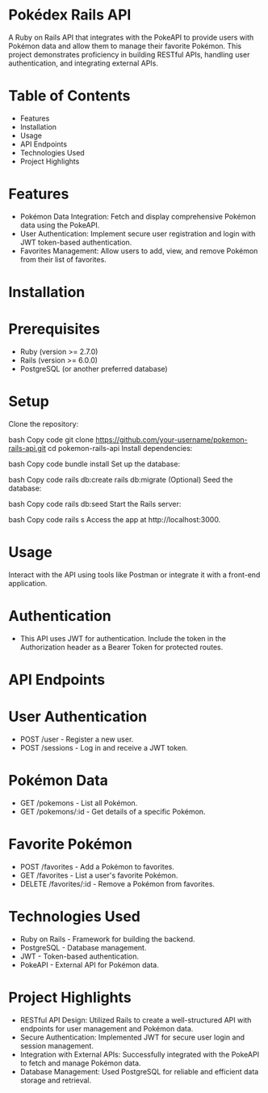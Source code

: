 # Pokédex Rails API

A Ruby on Rails API that integrates with the PokeAPI to provide users with Pokémon data and allow them to manage their favorite Pokémon. This project demonstrates proficiency in building RESTful APIs, handling user authentication, and integrating external APIs.

# Table of Contents
* Features
* Installation
* Usage
* API Endpoints
* Technologies Used
* Project Highlights

# Features
* Pokémon Data Integration: Fetch and display comprehensive Pokémon data using the PokeAPI.
* User Authentication: Implement secure user registration and login with JWT token-based authentication.
* Favorites Management: Allow users to add, view, and remove Pokémon from their list of favorites.

# Installation
# Prerequisites
* Ruby (version >= 2.7.0)
* Rails (version >= 6.0.0)
* PostgreSQL (or another preferred database)

# Setup
Clone the repository:

bash
Copy code
git clone https://github.com/your-username/pokemon-rails-api.git
cd pokemon-rails-api
Install dependencies:

bash
Copy code
bundle install
Set up the database:

bash
Copy code
rails db:create
rails db:migrate
(Optional) Seed the database:

bash
Copy code
rails db:seed
Start the Rails server:

bash
Copy code
rails s
Access the app at http://localhost:3000.

# Usage
Interact with the API using tools like Postman or integrate it with a front-end application.

# Authentication
* This API uses JWT for authentication. Include the token in the Authorization header as a Bearer Token for protected routes.

# API Endpoints
# User Authentication
* POST /user - Register a new user.
* POST /sessions - Log in and receive a JWT token.
# Pokémon Data
* GET /pokemons - List all Pokémon.
* GET /pokemons/:id - Get details of a specific Pokémon.
# Favorite Pokémon
* POST /favorites - Add a Pokémon to favorites.
* GET /favorites - List a user's favorite Pokémon.
* DELETE /favorites/:id - Remove a Pokémon from favorites.

# Technologies Used
* Ruby on Rails - Framework for building the backend.
* PostgreSQL - Database management.
* JWT - Token-based authentication.
* PokeAPI - External API for Pokémon data.

# Project Highlights
* RESTful API Design: Utilized Rails to create a well-structured API with endpoints for user management and Pokémon data.
* Secure Authentication: Implemented JWT for secure user login and session management.
* Integration with External APIs: Successfully integrated with the PokeAPI to fetch and manage Pokémon data.
* Database Management: Used PostgreSQL for reliable and efficient data storage and retrieval.
